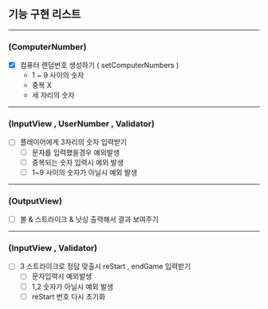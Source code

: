 ## 기능 구현 리스트

---
### (ComputerNumber)
- [X] 컴퓨터 랜덤번호 생성하기 ( setComputerNumbers )
  - 1 ~ 9 사이의 숫자
  - 중복 X
  - 세 자리의 숫자
---
### (InputView , UserNumber , Validator)
- [ ] 플레이어에게 3자리의 숫자 입력받기
  - [ ] 문자를 입력했을경우 예외발생
  - [ ] 중복되는 숫자 입력시 예외 발생
  - [ ] 1~9 사이의 숫자가 아닐시 예외 발생
---
### (OutputView)
- [ ]  볼 & 스트라이크 & 낫싱 출력해서 결과 보여주기
---
### (InputView , Validator)
- [ ] 3 스트라이크로 정답 맞출시 reStart , endGame 입력받기
  - [ ] 문자입력시 예외발생
  - [ ] 1,2 숫자가 아닐시 예외 발생
  - [ ] reStart 번호 다시 초기화